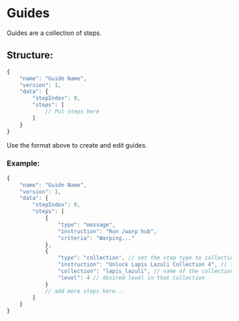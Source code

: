 # Guides
Guides are a collection of steps.

## Structure:
```js
{
    "name": "Guide Name",
    "version": 1,
    "data": {
        "stepIndex": 0,
        "steps": [
            // Put steps here
        ]
    }
}
```
Use the format above to create and edit guides.

### Example:
```js
{
    "name": "Guide Name",
    "version": 1,
    "data": {
        "stepIndex": 0,
        "steps": [
            {
                "type": "message",
                "instruction": "Run /warp hub",
                "criteria": "Warping..."
            },
            {
                "type": "collection", // set the step type to collection
                "instruction": "Unlock Lapis Lazuli Collection 4", // tell user what to do
                "collection": "lapis_lazuli", // name of the collection
                "level": 4 // desired level in that collection
            }
            // add more steps here...
        ]
    }
}
```
